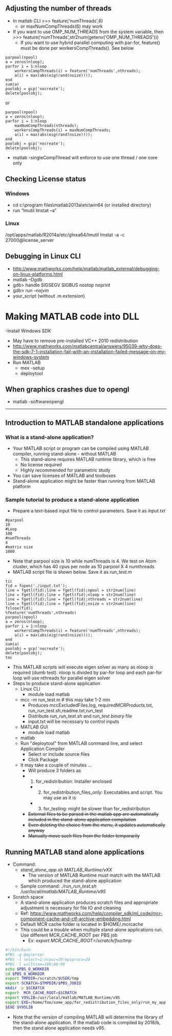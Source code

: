 ## Adjusting the number of threads
- In matlab CLI >>> feature('numThreads',6)
	- or maxNumCompThreads(6) may work
- If you want to use OMP_NUM_THREADS from the system variable, then >>> feature('numThreads',str2num(getenv('OMP_NUM_THREADS')))
	- If you want to use hybrid parallel computing with par-for, feature() must be done per workersCompThreads(). See below
```
parpool(npool)
a = zeros(nloop);
parfor i = 1:nloop
    workersCompThreads(i) = feature('numThreads',nthreads);
    a(i) = max(abs(eig(rand(nsize))));
end
sum(a)
poolobj = gcp('nocreate');
delete(poolobj);
```
or
```
parpool(npool)
a = zeros(nloop);
parfor i = 1:nloop
    maxNumCompThreads(nthreads);
    workersCompThreads(i) = maxNumCompThreads;
    a(i) = max(abs(eig(rand(nsize))));
end
poolobj = gcp('nocreate');
delete(poolobj);
```
- matlab -singleCompThread will enforce to use one thread / one core only

## Checking License status
### Windows
- cd c:\program files\matlab2013a\etc\win64 (or installed directory)
- run “lmutil lmstat –a”
### Linux
/opt/apps/matlab/R2014a/etc/glnxa64/lmutil lmstat -a -c 27000@license_server

## Debugging in Linux CLI
- http://www.mathworks.com/help/matlab/matlab_external/debugging-on-linux-platforms.html
- matlab –Dgdb
- gdb> handle SIGSEGV SIGBUS nostop noprint 
- gdb> run –nojvm
- your_script (without .m extension)

# Making MATLAB code into DLL
-Install Windows SDK
  - May have to remove pre-installed VC++ 2010 redistribution
  - http://www.mathworks.com/matlabcentral/answers/95039-why-does-the-sdk-7-1-installation-fail-with-an-installation-failed-message-on-my-windows-system
- Run MATLAB
  - mex -setup
  - deploytool

## When graphics crashes due to opengl
- matlab -softwareopengl

<hr>

## Introduction to MATLAB standalone applications
### What is a stand-alone application?
- Your MATLAB script or program can be compiled using MATLAB compiler, running stand-alone - without MATLAB
    - This stand-alone requires MATLAB runtime library, which is free
    - No license required
    - Highly recommended for parametric study
- You can save licenses of MATLAB and toolboxes
- Stand-alone application might be faster than running from MATLAB platform

### Sample tutorial to produce a stand-alone application
- Prepare a text-based input file to control parameters. Save it as *input.txt*
```
#parpool
10
#Loop
100
#numThreads
4
#matrix size
1000
```
- Note that parpool size is 10 while numThreads is 4. We test on Atom cluster, which has 40 cpus per node as 10 parpool X 4 numthreads
- MATLAB script file is shown below. Save it as *run_test.m*
```
tic
fid = fopen('./input.txt');
line = fgetl(fid);line = fgetl(fid);npool = str2num(line)
line = fgetl(fid);line = fgetl(fid);nloop = str2num(line)
line = fgetl(fid);line = fgetl(fid);nthreads = str2num(line)
line = fgetl(fid);line = fgetl(fid);nsize = str2num(line)
fclose(fid);
%feature('numThreads',nthreads)
parpool(npool)
a = zeros(nloop);
parfor i = 1:nloop
    workersCompThreads(i) = feature('numThreads',nthreads);
    a(i) = max(abs(eig(rand(nsize))));
end
sum(a)
poolobj = gcp('nocreate');
delete(poolobj);
toc
```
- This MATLAB scripts will execute eigen solver as many as nloop is required (dumb test). nloop is divided by par-for loop and each par-for loop will use nthreads for parallel eigen solver
- Steps to produce stand-alone application
    - Linux CLI
    	- module load matlab
	- mcc -m run_test.m # this may take 1-2 min
	    - Produces mccExcludedFiles.log, requiredMCRProducts.txt, run_run_test.sh,readme.txt,run_test
	    - Distribute *run_run_test.sh* and *run_test binary* file
	    - input.txt will be necessary to control inputs
    - MATLAB GUI
    	- module load matlab
	- matlab
	- Run "deploytool" from MATLAB command line, and select Application Compiler
    	- Select or include source files
    	- Click Package
	- It may take a couple of minutes ...
        - Will produce 3 folders as 
	    - 1) for_redistribution: Installer enclosed
            - 2) for_redistribution_files_only: Executables and script. You may use as it is
            - 3) for_testing: might be slower than for_redistribution
		- ~~External files to be parsed in the matlab app are automatically included in the stand-alone application compilation~~
		- ~~Even deleting the choice from the menu, it updates automatically anyway~~
		- ~~Manually move such files from the folder temporarily~~

## Running MATLAB stand alone applications
- Command: 
    - *stand_alone_app.sh MATLAB_Runtime/vXX*
    	- The version of MATLAB Runtime must match with the MATLAB which produced the stand-alone application
    - Sample command: *./run_run_test.sh /usr/local/matlab/MATLAB_Runtime/v95*
- Scratch space
    - A stand-alone application produces scratch files and appropriate adjustment is necessary for file IO and cleaning
    - Ref: https://www.mathworks.com/help/compiler_sdk/ml_code/mcr-component-cache-and-ctf-archive-embedding.html
    - Default MCR cache folder is located in $HOME/.mcrcache
    - This could be a trouble when multiple stand-alone applications run. Use different MCR_CACHE_ROOT per PBS job
    	- Ex: *export MCR_CACHE_ROOT=/scratch/foo/tmp*
```bash
#!/bin/bash
#PBS -q @myserver
#PBS -l select=1:ncpus=20:mpiprocs=20
#PBS -l walltime=100:00:00
echo $PBS_O_WORKDIR
cd $PBS_O_WORKDIR
export TMPDIR=/scratch/$USER/tmp 
export SCRATCH=$TMPDIR/$PBS_JOBID
mkdir -p $SCRATCH
export  MCR_CACHE_ROOT=$SCRATCH
export V95LIB=/usr/local/matlab/MATLAB_Runtime/v95
export EXE=/home/foo/some_app/for_redistribution_files_only/run_my_app.sh 
$EXE $V95LIB  
```
- Note that the version of compiling MATLAB will determine the library of the stand-alone application. If the matlab code is compiled by 2018/b, then the stand alone application needs v95.
